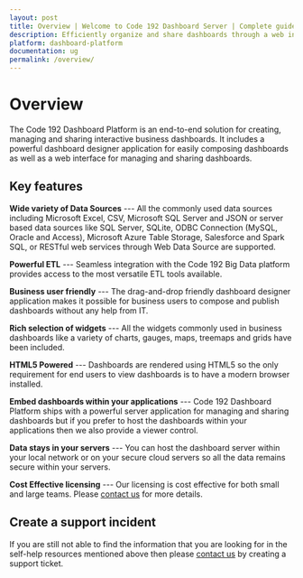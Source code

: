 ```yaml
---
layout: post
title: Overview | Welcome to Code 192 Dashboard Server | Complete guide for Code 192 Dashboard Server
description: Efficiently organize and share dashboards through a web interface.
platform: dashboard-platform
documentation: ug
permalink: /overview/
---
```


# Overview

The Code 192 Dashboard Platform is an end-to-end solution for creating, managing and sharing interactive business dashboards. It includes a powerful dashboard designer application for easily composing dashboards as well as a web interface for managing and sharing dashboards. 

## Key features

**Wide variety of Data Sources** --- All the commonly used data sources including Microsoft Excel, CSV, Microsoft SQL Server and JSON or server based data sources like SQL Server, SQLite, ODBC Connection (MySQL, Oracle and Access), Microsoft Azure Table Storage, Salesforce and Spark SQL, or RESTful web services through Web Data Source are supported.

**Powerful ETL** --- Seamless integration with the Code 192 Big Data platform provides access to the most versatile ETL tools available.

**Business user friendly** --- The drag-and-drop friendly dashboard designer application makes it possible for business users to compose and publish dashboards without any help from IT. 

**Rich selection of widgets** --- All the widgets commonly used in business dashboards like a variety of charts, gauges, maps, treemaps and grids have been included.

**HTML5 Powered** --- Dashboards are rendered using HTML5 so the only requirement for end users to view dashboards is to have a modern browser installed.

**Embed dashboards within your applications** --- Code 192 Dashboard Platform ships with a powerful server application for managing and sharing dashboards but if you prefer to host the dashboards within your applications then we also provide a viewer control.

**Data stays in your servers** --- You can host the dashboard server within your local network or on your secure cloud servers so all the data remains secure within your servers. 

**Cost Effective licensing** --- Our licensing is cost effective for both small and large teams. Please [contact us](http://www.Code192.com) for more details.

## Create a support incident
If you are still not able to find the information that you are looking for in the self-help resources mentioned above then please [contact us](http://www.Code192.com) by creating a support ticket.

